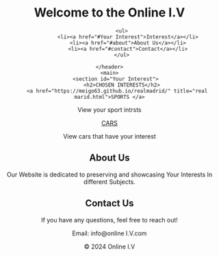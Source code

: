 <!DOCTYPE html>
<html lang="en">
<head>
    <title>Main Page</title>
    <link rel="stylesheet" href="styles.css">
</head>
<body>
    <header>
        <h1>Welcome to the Online I.V</h1>
        
            <ul>
                <li><a href="#Your Interest">Interest</a></li>
                <li><a href="#about">About Us</a></li>
                <li><a href="#contact">Contact</a></li>
            </ul>
        
    </header>
    <main>
        <section id="Your Interest">
            <h2>CHOSEN INTERESTS</h2>
         <a href="https://meigo63.github.io/realmadrid/" title="real marid.html">SPORTS </a>
<p>View your sport intrsts<p>  
<a href="https://meigo63.github.io/carmusem/" title="carmuseum.html">CARS </a>
<p> View cars that have your interest <p>
        </section>
        <section id="about">
            <h2>About Us</h2>
            <p>Our Website is dedicated to preserving and showcasing Your Interests In different Subjects.</p>
        </section>
        <section id="contact">
            <h2>Contact Us</h2>
            <p>If you have any questions, feel free to reach out!</p>
            <p>Email: info@online I.V.com</p>
        </section>
    </main>
    <footer>
        <p>&copy; 2024 Online I.V</p>
    </footer>
</body>
</html>
<?php
$counterFile = 'counter.txt';
if (!file_exists($counterFile)) {
    file_put_contents($counterFile, 0);
}
$counter = (int)file_get_contents($counterFile);
$counter++;
file_put_contents($counterFile, $counter);
echo "This page has been visited $counter times.";
?>
